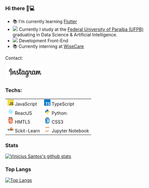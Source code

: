 ### Hi there 👋💻

<!--
**ViniciusSantos31/ViniciusSantos31** is a ✨ _special_ ✨ repository because its `README.md` (this file) appears on your GitHub profile.

<!-- - 🔭 I’m currently working on ... -->
- 📚 I’m currently learning [Flutter](https://flutter.dev/?gclid=CjwKCAiAtdGNBhAmEiwAWxGcUtHIx7AoZnar6S3bX50-Wi81Aw4oRhJsuGu2nDl-2Zxzc9DQAXpa-xoCHDkQAvD_BwE&gclsrc=aw.ds)
- <img width="18" src="https://www.ufpb.br/ufpb/image-base/logo-ufpb-dark.png"> Currently I study at the [Federal University of Paraíba (UFPB)](https://www.ufpb.br/) graduating in Data Science & Artificial Intelligence.
- <img width="18" src="https://icon-library.com/images/frontend-icon/frontend-icon-4.jpg"> Development Front-End
- 📚 Currently interning at [WiseCare](https://www.wisecare.tech)

Contact:

 [ ![Instagram](735145cfe0a4.png)](https://www.instagram.com/oiviniciussts/)
 
  ### Techs: 
        

|     |      |
------|------
| <img height="20" src="https://raw.githubusercontent.com/github/explore/80688e429a7d4ef2fca1e82350fe8e3517d3494d/topics/javascript/javascript.png"> JavaScript | <img height="20" src="https://raw.githubusercontent.com/github/explore/80688e429a7d4ef2fca1e82350fe8e3517d3494d/topics/typescript/typescript.png"> TypeScript |
| <img height="20" src="https://raw.githubusercontent.com/github/explore/80688e429a7d4ef2fca1e82350fe8e3517d3494d/topics/react/react.png"> ReactJS | <img height="20" src="https://raw.githubusercontent.com/github/explore/80688e429a7d4ef2fca1e82350fe8e3517d3494d/topics/python/python.png"> Python: |
| <img height="20" src="https://raw.githubusercontent.com/github/explore/80688e429a7d4ef2fca1e82350fe8e3517d3494d/topics/html/html.png"> HMTL5 | <img height="20" src="https://raw.githubusercontent.com/github/explore/80688e429a7d4ef2fca1e82350fe8e3517d3494d/topics/css/css.png"> CSS3 |
| <img height="20" src="https://raw.githubusercontent.com/github/explore/80688e429a7d4ef2fca1e82350fe8e3517d3494d/topics/scikit-learn/scikit-learn.png"> Sckit-Learn | <img height="20" src="https://raw.githubusercontent.com/github/explore/80688e429a7d4ef2fca1e82350fe8e3517d3494d/topics/jupyter-notebook/jupyter-notebook.png"> Jupyter Notebook |

### Stats 

[![Vinicius Santos's github stats](https://github-readme-stats.vercel.app/api?username=ViniciusSantos31&show_icons=true&count_private=true&include_all_commits=true)](https://github.com/anuraghazra/github-readme-stats)

### Top Langs
[![Top Langs](https://github-readme-stats.vercel.app/api/top-langs/?username=ViniciusSantos31&layout=compact)](https://github.com/anuraghazra/github-readme-stats) 
